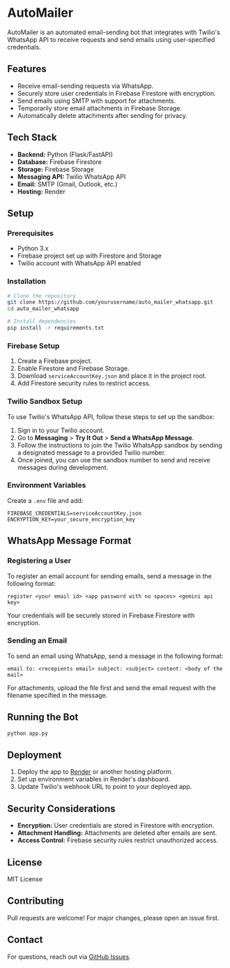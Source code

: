 # AutoMailer

AutoMailer is an automated email-sending bot that integrates with Twilio's WhatsApp API to receive requests and send emails using user-specified credentials.

## Features
- Receive email-sending requests via WhatsApp.
- Securely store user credentials in Firebase Firestore with encryption.
- Send emails using SMTP with support for attachments.
- Temporarily store email attachments in Firebase Storage.
- Automatically delete attachments after sending for privacy.

## Tech Stack
- **Backend:** Python (Flask/FastAPI)
- **Database:** Firebase Firestore
- **Storage:** Firebase Storage
- **Messaging API:** Twilio WhatsApp API
- **Email:** SMTP (Gmail, Outlook, etc.)
- **Hosting:** Render

## Setup
### Prerequisites
- Python 3.x
- Firebase project set up with Firestore and Storage
- Twilio account with WhatsApp API enabled

### Installation
```sh
# Clone the repository
git clone https://github.com/yourusername/auto_mailer_whatsapp.git
cd auto_mailer_whatsapp

# Install dependencies
pip install -r requirements.txt
```

### Firebase Setup
1. Create a Firebase project.
2. Enable Firestore and Firebase Storage.
3. Download `serviceAccountKey.json` and place it in the project root.
4. Add Firestore security rules to restrict access.

### Twilio Sandbox Setup
To use Twilio's WhatsApp API, follow these steps to set up the sandbox:
1. Sign in to your Twilio account.
2. Go to **Messaging** > **Try It Out** > **Send a WhatsApp Message**.
3. Follow the instructions to join the Twilio WhatsApp sandbox by sending a designated message to a provided Twilio number.
4. Once joined, you can use the sandbox number to send and receive messages during development.

### Environment Variables
Create a `.env` file and add:
```env
FIREBASE_CREDENTIALS=serviceAccountKey.json
ENCRYPTION_KEY=your_secure_encryption_key
```

## WhatsApp Message Format
### Registering a User
To register an email account for sending emails, send a message in the following format:
```
register <your email id> <app password with no spaces> <gemini api key>
```
Your credentials will be securely stored in Firebase Firestore with encryption.

### Sending an Email
To send an email using WhatsApp, send a message in the following format:
```
email to: <recepients email> subject: <subject> content: <body of the mail>
```
For attachments, upload the file first and send the email request with the filename specified in the message.

## Running the Bot
```sh
python app.py
```

## Deployment
1. Deploy the app to [Render](https://render.com/) or another hosting platform.
2. Set up environment variables in Render's dashboard.
3. Update Twilio's webhook URL to point to your deployed app.

## Security Considerations
- **Encryption:** User credentials are stored in Firestore with encryption.
- **Attachment Handling:** Attachments are deleted after emails are sent.
- **Access Control:** Firebase security rules restrict unauthorized access.

## License
MIT License

## Contributing
Pull requests are welcome! For major changes, please open an issue first.

## Contact
For questions, reach out via [GitHub Issues](https://github.com/pranav-rn/auto_mailer_whatsapp/issues).

